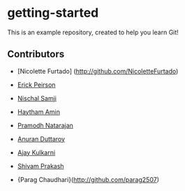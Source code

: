 # getting-started

This is an example repository, created to help you learn Git!

## Contributors

* [Nicolette Furtado] (http://github.com/NicoletteFurtado)

* [Erick Peirson](http://github.com/erickpeirson)

* [Nischal Samji](http://github.com/nischalsamji)

* [Haytham Amin](http://github.com/haythamamin)

* [Pramodh Natarajan](http://github.com/pramodhn)

* [Anuran Duttaroy](http://github.com/anuranduttaroy)

* [Ajay Kulkarni](http://github.com/nakapika)

* [Shivam Prakash](https://github.com/shivamprakash) 

* {Parag Chaudhari}(http://github.com/parag2507)

